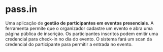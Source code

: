 # pass.in
Uma aplicação de **gestão de participantes em eventos presenciais**.  A ferramenta permite que o organizador cadastre um evento e abra uma página pública de inscrição.  Os participantes inscritos podem emitir uma credencial para check-in no dia do evento.  O sistema fará um scan da credencial do participante para permitir a entrada no evento.
